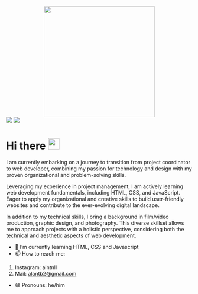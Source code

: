 <div id="header" align="center">
  <img src="https://i.giphy.com/WFZvB7VIXBgiz3oDXE.gif" width="300"/>
</div>

<div id="badges">
<a href="https://www.linkedin.com/in/tonelloalan/"><img src="https://img.shields.io/badge/LinkedIn-blue?logo=linkedin&logoColor=white&style=for-the-badge"></a>
    <a href="https://www.instagram.com/alntnll/"><img src="https://img.shields.io/badge/Instagram-purple?logo=linkedin&logoColor=white&style=for-the-badge"></a>

</div>
</html>

<img src="https://komarev.com/ghpvc/?username=tonelloalan&style=flat-square&color=blue" alt=""/>

<h1>
Hi there <img src="https://media.giphy.com/media/hvRJCLFzcasrR4ia7z/giphy.gif" width="30px"/>
</h1>

I am currently embarking on a journey to transition from project coordinator to web developer, combining my passion for technology and design with my proven organizational and problem-solving skills.

Leveraging my experience in project management, I am actively learning web development fundamentals, including HTML, CSS, and JavaScript. Eager to apply my organizational and creative skills to build user-friendly websites and contribute to the ever-evolving digital landscape.

In addition to my technical skills, I bring a background in film/video production, graphic design, and photography. This diverse skillset allows me to approach projects with a holistic perspective, considering both the technical and aesthetic aspects of web development.

- 🌱 I’m currently learning HTML, CSS and Javascript
- 📫 How to reach me: 
1. Instagram: alntnll
2. Mail: alantb2@gmail.com
- 😄 Pronouns: he/him

<!--
**tonelloalan/tonelloalan** is a ✨ _special_ ✨ repository because its `README.md` (this file) appears on your GitHub profile.


- 🌱 I’m currently learning HTML, CSS and Javascript
- 📫 How to reach me: 
1. Instagram: alntnll
2. Mail: alanbt2@gmail.com
- 😄 Pronouns: he/him

-->
